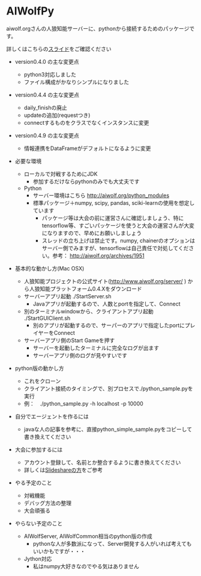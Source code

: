 # AIWolfPy

aiwolf.orgさんの人狼知能サーバーに、pythonから接続するためのパッケージです。　　

詳しくはこちらの[スライド](https://www.slideshare.net/HaradaKei/aiwolfpy-v049)をご確認ください
  
* version0.4.0 の主な変更点
	* python3対応しました
	* ファイル構成がかなりシンプルになりました

* version0.4.4 の主な変更点
	* daily_finishの廃止
	* updateの追加(requestつき)
	* connectするものをクラスでなくインスタンスに変更
	
* version0.4.9 の主な変更点
	* 情報連携をDataFrameがデフォルトになるように変更
  
* 必要な環境
	* ローカルで対戦するためにJDK
		* 参加するだけならpythonのみでも大丈夫です  
	* Python  
		* サーバー環境はこちら http://aiwolf.org/python_modules
		* 標準パッケージ＋numpy, scipy, pandas, sciki-learnの使用を想定しています
			* パッケージ等は大会の前に運営さんに確認しましょう、特にtensorflow等、すごいパッケージを使うと大会の運営さんが大変になりますので、早めにお願いしましょう  
			* スレッドの立ち上げは禁止です。numpy, chainerのオプションはサーバー側でみますが、tensorflowは自己責任で対処してください。参考： http://aiwolf.org/archives/1951

* 基本的な動かし方(Mac OSX)
	* 人狼知能プロジェクトの公式サイト(http://www.aiwolf.org/server/ ) から人狼知能プラットフォーム0.4.Xをダウンロード
	* サーバーアプリ起動 ./StartServer.sh
		* Javaアプリが起動するので、人数とportを指定して、Connect
	* 別のターミナルwindowから、クライアントアプリ起動  ./StartGUIClient.sh 
		* 別のアプリが起動するので、サーパーのアプリで指定したportにプレイヤーをConnect	
	* サーバーアプリ側のStart Gameを押す
		* サーバーを起動したターミナルに完全なログが出ます
		* サーバーアプリ側のログが見やすいです
  	
* python版の動かし方
	* これをクローン
	* クライアント接続のタイミングで、別プロセスで./python_sample.pyを実行
	* 例：　./python_sample.py -h localhost -p 10000
		

* 自分でエージェントを作るには
	* javaな人の記事を参考に、直接python_simple_sample.pyをコピーして書き換えてください
	
* 大会に参加するには
	* アカウント登録して、名前とか整合するように書き換えてください
	* 詳しくは[Slideshareの方](https://www.slideshare.net/HaradaKei/aiwolfpy-v049)をご参考

	 
* やる予定のこと
	* 対戦機能
	* デバッグ方法の整理
	* 大会頑張る

	 
* やらない予定のこと
	* AIWolfServer, AIWolfCommon相当のpython版の作成
		* pythonな人が多数派になって、Server開発する人がいれば考えてもいいかもですが・・・
	* Jython対応
		* 私はnumpy大好きなのでやる気はありません  
